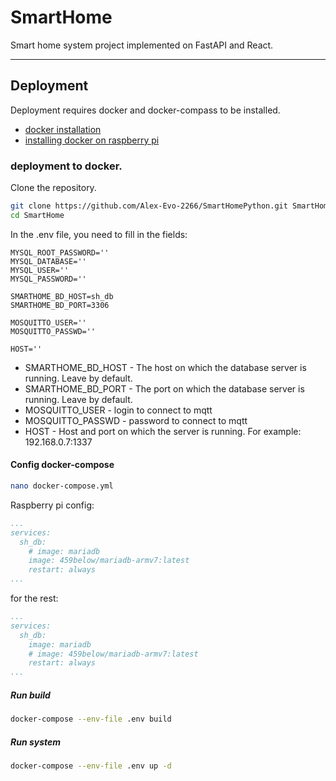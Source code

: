 # SmartHome
Smart home system project implemented on FastAPI and React.

---

## Deployment

Deployment requires docker and docker-compass to be installed.
* [docker installation](https://docs.docker.com/engine/install/ubuntu/)
* [installing docker on raspberry pi](https://jfrog.com/connect/post/install-docker-compose-on-raspberry-pi/)

### deployment to docker.

Clone the repository.

``` bash
git clone https://github.com/Alex-Evo-2266/SmartHomePython.git SmartHome 
cd SmartHome
```

In the .env file, you need to fill in the fields:
```
MYSQL_ROOT_PASSWORD=''
MYSQL_DATABASE=''
MYSQL_USER=''
MYSQL_PASSWORD=''

SMARTHOME_BD_HOST=sh_db
SMARTHOME_BD_PORT=3306

MOSQUITTO_USER=''
MOSQUITTO_PASSWD=''

HOST=''
```
* SMARTHOME_BD_HOST - The host on which the database server is running. Leave by default.
* SMARTHOME_BD_PORT - The port on which the database server is running. Leave by default.
* MOSQUITTO_USER - login to connect to mqtt
* MOSQUITTO_PASSWD - password to connect to mqtt
* HOST - Host and port on which the server is running. For example: 192.168.0.7:1337

#### Config docker-compose

``` bash
nano docker-compose.yml
```
Raspberry pi config:
``` yml
...
services:
  sh_db:
    # image: mariadb
    image: 459below/mariadb-armv7:latest
    restart: always
...
```
for the rest:
``` yml
...
services:
  sh_db:
    image: mariadb
    # image: 459below/mariadb-armv7:latest
    restart: always
...
```
##### Run build
``` bash
docker-compose --env-file .env build
```
##### Run system
``` bash
docker-compose --env-file .env up -d
```